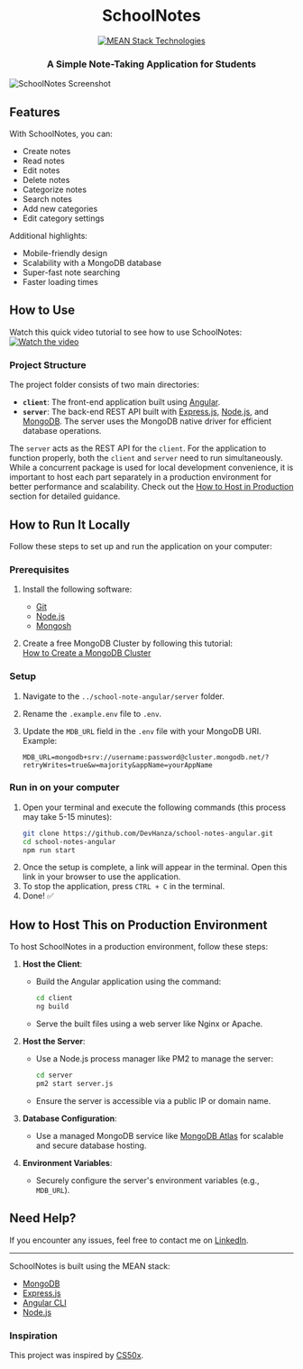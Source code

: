 <h1 align=center>SchoolNotes</h1>
<p align="center">
  <a href="https://hansana.is-a.dev">
    <img src="https://skillicons.dev/icons?i=mongodb,express,angular,nodejs" alt="MEAN Stack Technologies" />
  </a>
</p>

<h3 align="center">A Simple Note-Taking Application for Students</h3>

![SchoolNotes Screenshot](https://github.com/user-attachments/assets/466fca57-3a58-41c4-b645-ba91f6a5b81f)

## Features
With SchoolNotes, you can:
- Create notes
- Read notes
- Edit notes
- Delete notes
- Categorize notes
- Search notes
- Add new categories
- Edit category settings

Additional highlights:
- Mobile-friendly design
- Scalability with a MongoDB database
- Super-fast note searching
- Faster loading times

## How to Use
Watch this quick video tutorial to see how to use SchoolNotes:
[![Watch the video](https://img.youtube.com/rSMf6H6LJ7o/placeholder/hqdefault.jpg)](https://youtu.be/rSMf6H6LJ7o)

### Project Structure
The project folder consists of two main directories:

- **`client`**: The front-end application built using [Angular](https://angular.dev/).
- **`server`**: The back-end REST API built with [Express.js](https://expressjs.com/), [Node.js](https://nodejs.org/en), and [MongoDB](https://mongodb.com/). The server uses the MongoDB native driver for efficient database operations.

The `server` acts as the REST API for the `client`. For the application to function properly, both the `client` and `server` need to run simultaneously. While a concurrent package is used for local development convenience, it is important to host each part separately in a production environment for better performance and scalability. Check out the [How to Host in Production](#how-to-host-this-on-production-environment) section for detailed guidance.

## How to Run It Locally
Follow these steps to set up and run the application on your computer:

### Prerequisites
1. Install the following software:
   - [Git](https://git-scm.com/downloads)
   - [Node.js](https://nodejs.org/en)
   - [Mongosh](https://www.mongodb.com/try/download/shell)

2. Create a free MongoDB Cluster by following this tutorial:  
   [How to Create a MongoDB Cluster](https://youtu.be/VkXvVOb99g0)

### Setup
1. Navigate to the `../school-note-angular/server` folder.
2. Rename the `.example.env` file to `.env`.
3. Update the `MDB_URL` field in the `.env` file with your MongoDB URI. Example:

   ```env
   MDB_URL=mongodb+srv://username:password@cluster.mongodb.net/?retryWrites=true&w=majority&appName=yourAppName
   ```

### Run in on your computer
1. Open your terminal and execute the following commands (this process may take 5-15 minutes):
   ```bash
   git clone https://github.com/DevHanza/school-notes-angular.git
   cd school-notes-angular
   npm run start
   ```
2. Once the setup is complete, a link will appear in the terminal. Open this link in your browser to use the application.
3. To stop the application, press `CTRL + C` in the terminal.
4. Done! ✅

## How to Host This on Production Environment
To host SchoolNotes in a production environment, follow these steps:

1. **Host the Client**:
   - Build the Angular application using the command:
     ```bash
     cd client
     ng build
     ```
   - Serve the built files using a web server like Nginx or Apache.

2. **Host the Server**:
   - Use a Node.js process manager like PM2 to manage the server:
     ```bash
     cd server
     pm2 start server.js
     ```
   - Ensure the server is accessible via a public IP or domain name.

3. **Database Configuration**:
   - Use a managed MongoDB service like [MongoDB Atlas](https://www.mongodb.com/products/platform/atlas-database) for scalable and secure database hosting.

4. **Environment Variables**:
   - Securely configure the server's environment variables (e.g., `MDB_URL`).


## Need Help?
If you encounter any issues, feel free to contact me on [LinkedIn](https://www.linkedin.com/in/devhanza/).

---

SchoolNotes is built using the MEAN stack:
- [MongoDB](https://www.mongodb.com)
- [Express.js](https://expressjs.com)
- [Angular CLI](https://github.com/angular/angular-cli)
- [Node.js](https://nodejs.org)

### Inspiration
This project was inspired by [CS50x](https://cs50.harvard.edu/x/2024/).
